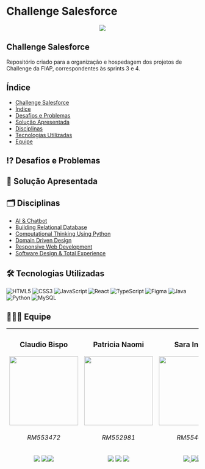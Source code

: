 

# Challenge Salesforce
<p align="center">  <img loading="lazy" src="http://img.shields.io/static/v1?label=STATUS&message=EM%20DESENVOLVIMENTO&color=GREEN&style=for-the-badge"/>  </p>


## Challenge Salesforce

Repositório criado para a organização e hospedagem dos projetos de Challenge da FIAP, correspondentes às sprints 3 e 4.

## Índice
 * [Challenge Salesforce](#challenge-salesforce)
 * [Índice](#índice)
 * [Desafios e Problemas](#%EF%B8%8F-desafios-e-problemas)
 * [Solução Apresentada](#-solução-apresentada)
 * [Disciplinas](#%EF%B8%8F-disciplinas)
 * [Tecnologias Utilizadas](#%EF%B8%8F-tecnologias-utilizadas)
 * [Equipe](#-equipe)

## ⁉️ Desafios e Problemas

## 🚩 Solução Apresentada

## 🗂️ Disciplinas
* [AI & Chatbot](https://github.com/patinaomi/sprint-3-fiap/tree/main/AI%20%26%20Chatbot)
* [Building Relational Database](https://github.com/patinaomi/sprint-3-fiap/tree/main/Building%20Relational%20Database)
* [Computational Thinking Using Python](https://github.com/patinaomi/sprint-3-fiap/tree/main/Computational%20Thinking%20Using%20Python)
* [Domain Driven Design](https://github.com/patinaomi/sprint-3-fiap/tree/main/Domain%20Driven%20Design)
* [Responsive Web Development](https://github.com/patinaomi/sprint-3-fiap/tree/main/Responsive%20Web%20Development)
* [Software Design & Total Experience](https://github.com/patinaomi/sprint-3-fiap/tree/main/Software%20Design%20%26%20Total%20Experience)   

## 🛠️ Tecnologias Utilizadas
![HTML5](https://img.shields.io/badge/html5-%23E34F26.svg?style=for-the-badge&logo=html5&logoColor=white) ![CSS3](https://img.shields.io/badge/css3-%231572B6.svg?style=for-the-badge&logo=css3&logoColor=white) ![JavaScript](https://img.shields.io/badge/javascript-%23323330.svg?style=for-the-badge&logo=javascript&logoColor=%23F7DF1E) ![React](https://img.shields.io/badge/react-%2320232a.svg?style=for-the-badge&logo=react&logoColor=%2361DAFB) ![TypeScript](https://img.shields.io/badge/typescript-%23007ACC.svg?style=for-the-badge&logo=typescript&logoColor=white) ![Figma](https://img.shields.io/badge/figma-%23F24E1E.svg?style=for-the-badge&logo=figma&logoColor=white) ![Java](https://img.shields.io/badge/java-%23ED8B00.svg?style=for-the-badge&logo=openjdk&logoColor=white) ![Python](https://img.shields.io/badge/python-3670A0?style=for-the-badge&logo=python&logoColor=ffdd54) ![MySQL](https://img.shields.io/badge/mysql-%2300f.svg?style=for-the-badge&logo=mysql&logoColor=white)

## 🧑‍🤝‍🧑 Equipe


| <h3>Claudio Bispo</h3><img src="https://avatars.githubusercontent.com/u/110735259?v=4" width=180px> <h6>RM553472</h6> <a href="https://github.com/claubis"><img src="https://img.shields.io/badge/github-%23121011.svg?style=for-the-badge&logo=github&logoColor=white"></a> <a href="https://www.linkedin.com/in/claudiosbispo"><img src="https://img.shields.io/badge/linkedin-%230077B5.svg?style=for-the-badge&logo=linkedin&logoColor=white"></a><a href="https://www.instagram.com/_claudiobispo/"><img src="https://img.shields.io/badge/Instagram-%23E4405F.svg?style=for-the-badge&logo=Instagram&logoColor=white"></a>|<h3>Patricia Naomi</h3> <img src="https://avatars.githubusercontent.com/u/132932532?v=4" width=180px><h6>RM552981</h6> <a href="https://github.com/patinaomi"><img src="https://img.shields.io/badge/github-%23121011.svg?style=for-the-badge&logo=github&logoColor=white"></a> <a href="https://www.linkedin.com/in/patinaomi/"><img src="https://img.shields.io/badge/linkedin-%230077B5.svg?style=for-the-badge&logo=linkedin&logoColor=white"></a> <a href="https://www.instagram.com/naomipati/"><img src="https://img.shields.io/badge/Instagram-%23E4405F.svg?style=for-the-badge&logo=Instagram&logoColor=white"></a>| <h3>Sara Ingrid</h3> <img src="https://avatars.githubusercontent.com/u/143559812?v=4" width=180px><h6>RM554021</h6><a href="https://github.com/saraingrid"><img src="https://img.shields.io/badge/github-%23121011.svg?style=for-the-badge&logo=github&logoColor=white"> </a><a href="https://www.linkedin.com/in/sara-ingrid-pereira"><img src="https://img.shields.io/badge/linkedin-%230077B5.svg?style=for-the-badge&logo=linkedin&logoColor=white"></a><a href="https://www.instagram.com/saraingridp/"><img src="https://img.shields.io/badge/Instagram-%23E4405F.svg?style=for-the-badge&logo=Instagram&logoColor=white"></a>|
|--|--|--|
